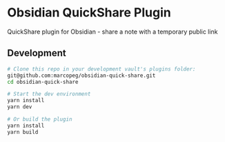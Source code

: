 # Obsidian QuickShare Plugin

QuickShare plugin for Obsidian - share a note with a temporary public link

## Development

```bash
# Clone this repo in your development vault's plugins folder:
git@github.com:marcopeg/obsidian-quick-share.git
cd obsidian-quick-share

# Start the dev environment
yarn install
yarn dev

# Or build the plugin
yarn install
yarn build
```
